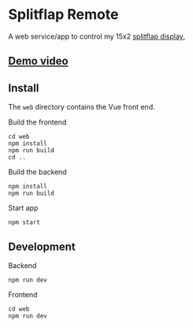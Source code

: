 # Splitflap Remote

A web service/app to control my 15x2 [splitflap display.](https://github.com/scottbez1/splitflap)

## [Demo video](https://youtu.be/M93xxCkBs5A)

## Install
The `web` directory contains the Vue front end.

Build the frontend

```
cd web
npm install
npm run build
cd ..
```

Build the backend
```
npm install
npm run build
```

Start app
```
npm start
```


## Development
Backend
```
npm run dev
```
Frontend
```
cd web
npm run dev
```
